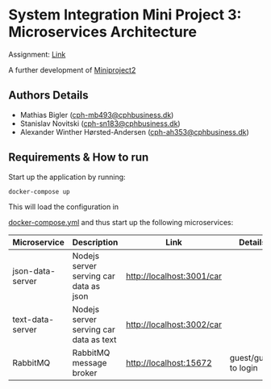 # System Integration Mini Project 3: Microservices Architecture

Assignment: [Link](https://github.com/datsoftlyngby/soft2019fall-si/blob/master/docs/Sessions/Week47/Assignment.md)

A further development of [Miniproject2](https://github.com/PBA-SOFT-System-Integration-Homework/Miniproject2)

## Authors Details

- Mathias Bigler (cph-mb493@cphbusiness.dk)
- Stanislav Novitski (cph-sn183@cphbusiness.dk)
- Alexander Winther Hørsted-Andersen (cph-ah353@cphbusiness.dk)

## Requirements & How to run

Start up the application by running:

```
docker-compose up
```

This will load the configuration in

[docker-compose.yml](docker-compose.yml) and thus start up the following microservices:

Microservice     | Description                            | Link                        | Details
---------------- | -------------------------------------- | --------------------------- | --------------------
json-data-server | Nodejs server serving car data as json | <http://localhost:3001/car> |
text-data-server | Nodejs server serving car data as text | <http://localhost:3002/car> |
RabbitMQ         | RabbitMQ message broker                | <http://localhost:15672>    | guest/guest to login
